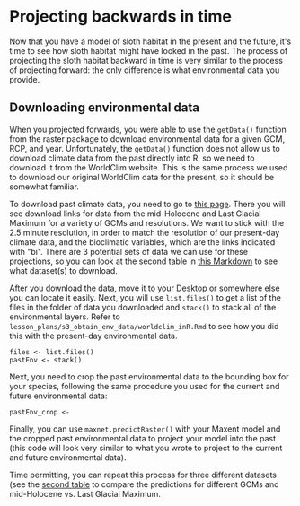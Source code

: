 # Projecting backwards in time

Now that you have a model of sloth habitat in the present and the future, it's time to see how sloth habitat might have looked in the past. The process of projecting the sloth habitat backward in time is very similar to the process of projecting forward: the only difference is what environmental data you provide.

## Downloading environmental data

When you projected forwards, you were able to use the `getData()` function from the raster package to download environmental data for a given GCM, RCP, and year. Unfortunately, the `getData()` function does not allow us to download climate data from the past directly into R, so we need to download it from the WorldClim website. This is the same process we used to download our original WorldClim data for the present, so it should be somewhat familiar.

To download past climate data, you need to go to [this page](http://www.worldclim.org/paleo-climate1). There you will see download links for data from the mid-Holocene and Last Glacial Maximum for a variety of GCMs and resolutions. We want to stick with the 2.5 minute resolution, in order to match the resolution of our present-day climate data, and the bioclimatic variables, which are the links indicated with "bi". There are 3 potential sets of data we can use for these projections, so you can look at the second table in [this Markdown](https://github.com/amnh/BridgeUP-STEM-BabichMorrow/blob/master/lesson_plans/s7_project_in_time/Model_projections.md) to see what dataset(s) to download.

After you download the data, move it to your Desktop or somewhere else you can locate it easily. Next, you will use `list.files()` to get a list of the files in the folder of data you downloaded and `stack()` to stack all of the environmental layers. Refer to `lesson_plans/s3_obtain_env_data/worldclim_inR.Rmd` to see how you did this with the present-day environmental data.

```
files <- list.files()
pastEnv <- stack()
```
Next, you need to crop the past environmental data to the bounding box for your species, following the same procedure you used for the current and future environmental data:

```
pastEnv_crop <-
```

Finally, you can use `maxnet.predictRaster()` with your Maxent model and the cropped past environmental data to project your model into the past (this code will look very similar to what you wrote to project to the current and future environmental data).

Time permitting, you can repeat this process for three different datasets (see the [second table](https://github.com/amnh/BridgeUP-STEM-BabichMorrow/blob/master/lesson_plans/s7_project_in_time/Model_projections.md) to compare the predictions for different GCMs and mid-Holocene vs. Last Glacial Maximum.
